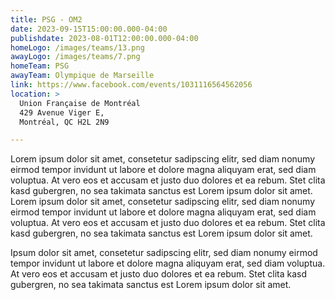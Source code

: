 ```yaml
---
title: PSG - OM2
date: 2023-09-15T15:00:00.000-04:00
publishdate: 2023-08-01T12:00:00.000-04:00
homeLogo: /images/teams/13.png
awayLogo: /images/teams/7.png
homeTeam: PSG
awayTeam: Olympique de Marseille
link: https://www.facebook.com/events/1031116564562056
location: >
  Union Française de Montréal
  429 Avenue Viger E,
  Montréal, QC H2L 2N9

---
```


Lorem ipsum dolor sit amet, consetetur sadipscing elitr, sed diam nonumy eirmod tempor invidunt ut labore et dolore magna aliquyam erat, sed diam voluptua. At vero eos et accusam et justo duo dolores et ea rebum. Stet clita kasd gubergren, no sea takimata sanctus est Lorem ipsum dolor sit amet. Lorem ipsum dolor sit amet, consetetur sadipscing elitr, sed diam nonumy eirmod tempor invidunt ut labore et dolore magna aliquyam erat, sed diam voluptua. At vero eos et accusam et justo duo dolores et ea rebum. Stet clita kasd gubergren, no sea takimata sanctus est Lorem ipsum dolor sit amet.

Ipsum dolor sit amet, consetetur sadipscing elitr, sed diam nonumy eirmod tempor invidunt ut labore et dolore magna aliquyam erat, sed diam voluptua. At vero eos et accusam et justo duo dolores et ea rebum. Stet clita kasd gubergren, no sea takimata sanctus est Lorem ipsum dolor sit amet.
